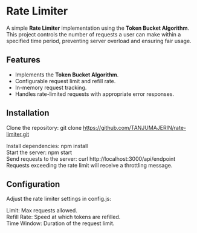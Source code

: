 # Rate Limiter

A simple **Rate Limiter** implementation using the **Token Bucket Algorithm**. This project controls the number of requests a user can make within a specified time period, preventing server overload and ensuring fair usage.

## Features
- Implements the **Token Bucket Algorithm**.
- Configurable request limit and refill rate.
- In-memory request tracking.
- Handles rate-limited requests with appropriate error responses.

## Installation

Clone the repository:
git clone https://github.com/TANJUMAJERIN/rate-limiter.git
  
Install dependencies:
npm install  
Start the server:
npm start  
Send requests to the server:
curl http://localhost:3000/api/endpoint  
Requests exceeding the rate limit will receive a throttling message.

## Configuration
Adjust the rate limiter settings in config.js:

Limit: Max requests allowed.  
Refill Rate: Speed at which tokens are refilled.  
Time Window: Duration of the request limit.
